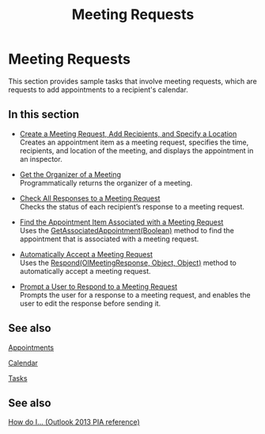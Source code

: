 ﻿---
title: Meeting Requests
TOCTitle: Meeting Requests
ms:assetid: e400d270-d30f-465a-8199-4466192b971d
ms:mtpsurl: https://msdn.microsoft.com/en-us/library/Ff184646(v=office.15)
ms:contentKeyID: 55119868
ms.date: 07/24/2014
mtps_version: v=office.15
---

# Meeting Requests

This section provides sample tasks that involve meeting requests, which are requests to add appointments to a recipient's calendar.

## In this section

  - [Create a Meeting Request, Add Recipients, and Specify a Location](how-to-create-a-meeting-request-add-recipients-and-specify-a-location.md)  
    Creates an appointment item as a meeting request, specifies the time, recipients, and location of the meeting, and displays the appointment in an inspector.

  - [Get the Organizer of a Meeting](how-to-get-the-organizer-of-a-meeting.md)  
    Programmatically returns the organizer of a meeting.

  - [Check All Responses to a Meeting Request](how-to-check-all-responses-to-a-meeting-request.md)  
    Checks the status of each recipient’s response to a meeting request.

  - [Find the Appointment Item Associated with a Meeting Request](how-to-find-the-appointment-item-associated-with-a-meeting-request.md)  
    Uses the [GetAssociatedAppointment(Boolean)](https://msdn.microsoft.com/en-us/library/bb652725\(v=office.15\)) method to find the appointment that is associated with a meeting request.

  - [Automatically Accept a Meeting Request](how-to-automatically-accept-a-meeting-request.md)  
    Uses the [Respond(OlMeetingResponse, Object, Object)](https://msdn.microsoft.com/en-us/library/bb647086\(v=office.15\)) method to automatically accept a meeting request.

  - [Prompt a User to Respond to a Meeting Request](how-to-prompt-a-user-to-respond-to-a-meeting-request.md)  
    Prompts the user for a response to a meeting request, and enables the user to edit the response before sending it.

## See also

[Appointments](appointments.md)

[Calendar](calendar.md)

[Tasks](tasks.md)

## See also



[How do I... (Outlook 2013 PIA reference)](how-do-i-outlook-2013-pia-reference.md)

